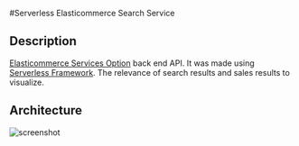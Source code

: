 #Serverless Elasticommerce Search Service
## Description
[Elasticommerce Services Option](https://amimoto-ami.com/plans/option-services/elasticommerce-services-option/) back end API.
It was made using [Serverless Framework](http://docs.serverless.com/v0.5.0/docs).
The relevance of search results and sales results to visualize.

## Architecture
<img src="https://raw.githubusercontent.com/megumiteam/serverless-elasticommerce-search-service/master/screenshot-2.png" title="screenshot"/>
